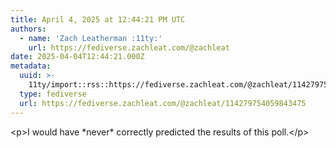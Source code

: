 ```yaml
---
title: April 4, 2025 at 12:44:21 PM UTC
authors:
  - name: 'Zach Leatherman :11ty:'
    url: https://fediverse.zachleat.com/@zachleat
date: 2025-04-04T12:44:21.000Z
metadata:
  uuid: >-
    11ty/import::rss::https://fediverse.zachleat.com/@zachleat/114279754059843475
  type: fediverse
  url: https://fediverse.zachleat.com/@zachleat/114279754059843475
---
```

\<p>I would have \*never\* correctly predicted the results of this poll.\</p>